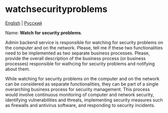# watchsecurityproblems

[English](watchsecurityproblems.md) | [Русский](watchsecurityproblems.ru.md)

Name: **Watch for security problems**.

Admin backend service is responsible for watching for security problems on the computer and on the network. Please, tell me if these two functionalities need to be implemented as two separate business processes. Please, provide the overall description of the business process (or business processes) responsible for wathcing for security problems and notifying about them. 

While watching for security problems on the computer and on the network can be considered as separate functionalities, they can be part of a single overarching business process for security management. This process would involve continuous monitoring of computer and network security, identifying vulnerabilities and threats, implementing security measures such as firewalls and antivirus software, and responding to security incidents.
